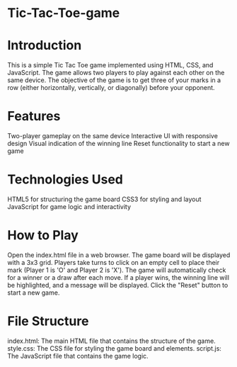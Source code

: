 # Tic-Tac-Toe-game

# Introduction
This is a simple Tic Tac Toe game implemented using HTML, CSS, and JavaScript. The game allows two players to play against each other on the same device. The objective of the game is to get three of your marks in a row (either horizontally, vertically, or diagonally) before your opponent.

# Features
Two-player gameplay on the same device
Interactive UI with responsive design
Visual indication of the winning line
Reset functionality to start a new game

# Technologies Used
HTML5 for structuring the game board
CSS3 for styling and layout
JavaScript for game logic and interactivity

# How to Play
Open the index.html file in a web browser.
The game board will be displayed with a 3x3 grid.
Players take turns to click on an empty cell to place their mark (Player 1 is 'O' and Player 2 is 'X').
The game will automatically check for a winner or a draw after each move.
If a player wins, the winning line will be highlighted, and a message will be displayed.
Click the "Reset" button to start a new game.

# File Structure
index.html: The main HTML file that contains the structure of the game.
style.css: The CSS file for styling the game board and elements.
script.js: The JavaScript file that contains the game logic.
